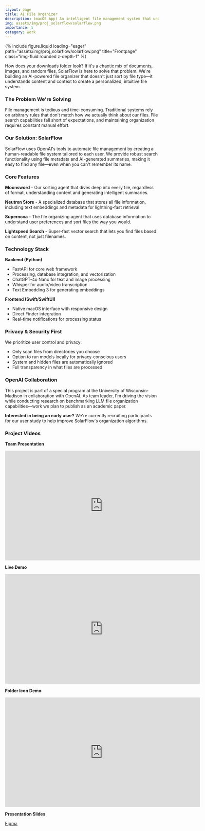 ```yaml
---
layout: page
title: AI File Organizer
description: (macOS App) An intelligent file management system that understands your content and organizes files the way you would.
img: assets/img/proj_solarflow/solarflow.png
importance: 5
category: work
---
```



<div class="row">
    <div class="col-sm mt-3 mt-md-0">
        {% include figure.liquid loading="eager" path="assets/img/proj_solarflow/solarflow.png" title="Frontpage" class="img-fluid rounded z-depth-1" %}
    </div>
</div>


How does your downloads folder look? If it's a chaotic mix of documents, images, and random files, SolarFlow is here to solve that problem. We're building an AI-powered file organizer that doesn't just sort by file type—it understands content and context to create a personalized, intuitive file system.

### The Problem We're Solving

File management is tedious and time-consuming. Traditional systems rely on arbitrary rules that don't match how we actually think about our files. File search capabilities fall short of expectations, and maintaining organization requires constant manual effort.

### Our Solution: SolarFlow

SolarFlow uses OpenAI's tools to automate file management by creating a human-readable file system tailored to each user. We provide robust search functionality using file metadata and AI-generated summaries, making it easy to find any file—even when you can't remember its name.

### Core Features

**Moonsword** - Our sorting agent that dives deep into every file, regardless of format, understanding content and generating intelligent summaries.

**Neutron Store** - A specialized database that stores all file information, including text embeddings and metadata for lightning-fast retrieval.

**Supernova** - The file organizing agent that uses database information to understand user preferences and sort files the way you would.

**Lightspeed Search** - Super-fast vector search that lets you find files based on content, not just filenames.

### Technology Stack

**Backend (Python)**
- FastAPI for core web framework
- Processing, database integration, and vectorization
- ChatGPT-4o Nano for text and image processing
- Whisper for audio/video transcription
- Text Embedding 3 for generating embeddings

**Frontend (Swift/SwiftUI)**
- Native macOS interface with responsive design
- Direct Finder integration
- Real-time notifications for processing status

### Privacy & Security First

We prioritize user control and privacy:
- Only scan files from directories you choose
- Option to run models locally for privacy-conscious users
- System and hidden files are automatically ignored
- Full transparency in what files are processed

### OpenAI Collaboration

This project is part of a special program at the University of Wisconsin-Madison in collaboration with OpenAI. As team leader, I'm driving the vision while conducting research on benchmarking LLM file organization capabilities—work we plan to publish as an academic paper.

**Interested in being an early user?** We're currently recruiting participants for our user study to help improve SolarFlow's organization algorithms.

### Project Videos

**Team Presentation**
<iframe id="kaltura_player_1" src='https://cdnapisec.kaltura.com/p/1660902/embedPlaykitJs/uiconf_id/55063182?iframeembed=true&amp;entry_id=1_cdv8t09g&amp;config%5Bprovider%5D=%7B%22widgetId%22%3A%221_p69nor2g%22%7D&amp;config%5Bplayback%5D=%7B%22startTime%22%3A0%7D' style="width: 640px;height: 360px;border: 0;" allowfullscreen webkitallowfullscreen mozAllowFullScreen allow="autoplay *; fullscreen *; encrypted-media *" title="Team Presentation"></iframe>

**Live Demo**
<iframe id="kaltura_player_2" src='https://cdnapisec.kaltura.com/p/1660902/embedPlaykitJs/uiconf_id/55063182?iframeembed=true&amp;entry_id=1_pbky05lw&amp;config%5Bprovider%5D=%7B%22widgetId%22%3A%221_p69nor2g%22%7D&amp;config%5Bplayback%5D=%7B%22startTime%22%3A0%7D' style="width: 640px;height: 360px;border: 0;" allowfullscreen webkitallowfullscreen mozAllowFullScreen allow="autoplay *; fullscreen *; encrypted-media *" title="Live Demo"></iframe>

**Folder Icon Demo**
<iframe id="kaltura_player_3" src='https://cdnapisec.kaltura.com/p/1660902/embedPlaykitJs/uiconf_id/55063182?iframeembed=true&amp;entry_id=1_cy7zim4n&amp;config%5Bprovider%5D=%7B%22widgetId%22%3A%221_p69nor2g%22%7D&amp;config%5Bplayback%5D=%7B%22startTime%22%3A0%7D' style="width: 640px;height: 360px;border: 0;" allowfullscreen webkitallowfullscreen mozAllowFullScreen allow="autoplay *; fullscreen *; encrypted-media *" title="Folder Icon Demo"></iframe>


**Presentation Slides**

[Figma](https://www.figma.com/deck/KZYKkW5xMjZWoIGDWnQZ8N/Group-meeting-2?node-id=1-55&t=yYEIHB1DY9E0AO0R-1)